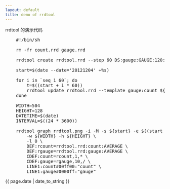 ```yaml
---
layout: default
title: demo of rrdtool
---
```

rrdtool 的演示代码

<pre>
    #!/bin/sh

    rm -fr count.rrd gauge.rrd

    rrdtool create rrdtool.rrd --step 60 DS:gauge:GAUGE:120:0:U DS:count:COUNTER:120:0:U RRA:AVERAGE:0.5:1:60

    start=$(date --date='20121204' +%s)

    for i in `seq 1 60`; do
        t=$((start + i * 60))
        rrdtool update rrdtool.rrd --template gauge:count ${t}:${i}:$((i * i * 2))
    done

    WIDTH=504
    HEIGHT=128
    DATETIME=$(date)
    INTERVAL=$((24 * 3600))

    rrdtool graph rrdtool.png -i -M -s ${start} -e $((start + 3600)) \
        -w ${WIDTH} -h ${HEIGHT} \
        -l 0 \
        DEF:rcount=rrdtool.rrd:count:AVERAGE \
        DEF:rgauge=rrdtool.rrd:gauge:AVERAGE \
        CDEF:count=rcount,1,* \
        CDEF:gauge=rgauge,10,/ \
        LINE1:count#00ff00:"count" \
        LINE1:gauge#0000ff:"gauge"
</pre>
{{ page.date | date_to_string }}
